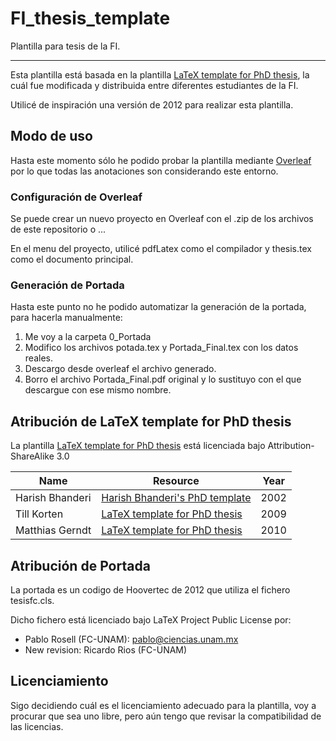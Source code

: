 # FI_thesis_template
Plantilla para tesis de la FI.
_______


Esta plantilla está basada en la plantilla [LaTeX template for PhD thesis](https://openwetware.org/wiki/LaTeX_template_for_PhD_thesis), la cuál fue modificada y distribuida entre diferentes estudiantes de la FI.

Utilicé de inspiración una versión de 2012 para realizar esta plantilla. 


## Modo de uso

Hasta este momento sólo he podido probar la plantilla mediante [Overleaf](https://www.overleaf.com) por lo que todas las anotaciones son considerando este entorno.

### Configuración de Overleaf

Se puede crear un nuevo proyecto en Overleaf con el .zip de los archivos de este repositorio o ...

En el menu del proyecto, utilicé pdfLatex como el compilador y thesis.tex como el documento principal.

### Generación de Portada

Hasta este punto no he podido automatizar la generación de la portada, para hacerla manualmente:

1. Me voy a la carpeta 0_Portada
2. Modifico los archivos potada.tex y Portada_Final.tex con los datos reales.
3. Descargo desde overleaf el archivo generado.
4. Borro el archivo Portada_Final.pdf original y lo sustituyo con el que descargue con ese mismo nombre.

## Atribución de LaTeX template for PhD thesis

La plantilla [LaTeX template for PhD thesis](https://openwetware.org/wiki/LaTeX_template_for_PhD_thesis) está licenciada bajo Attribution-ShareAlike 3.0 

|Name |Resource  | Year|
--- | --- | ---
|Harish Bhanderi|[Harish Bhanderi's PhD template](http://www-h.eng.cam.ac.uk/help/tpl/textprocessing/ThesisStyle/)|2002|
|Till Korten| [LaTeX template for PhD thesis](https://openwetware.org/wiki/LaTeX_template_for_PhD_thesis)|2009|
|Matthias Gerndt| [LaTeX template for PhD thesis](https://openwetware.org/wiki/File:PhDtemplateLATEX.zip)|2010|


## Atribución de Portada 

La portada es un codigo de Hoovertec de 2012 que utiliza el fichero tesisfc.cls.

Dicho fichero está licenciado bajo LaTeX Project Public License por:

* Pablo Rosell (FC-UNAM): pablo@ciencias.unam.mx
* New revision: Ricardo Rios (FC-UNAM)

## Licenciamiento

Sigo decidiendo cuál es el licenciamiento adecuado para la plantilla, voy a procurar que sea uno libre, pero aún tengo que revisar la compatibilidad de las licencias.

